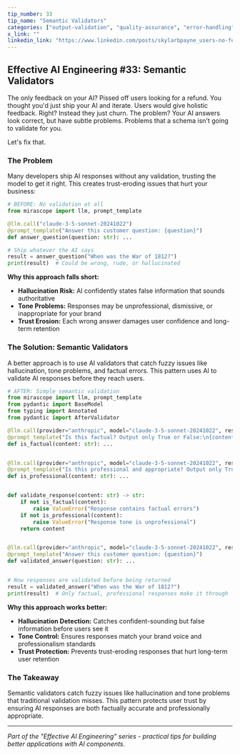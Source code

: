 ```yaml
---
tip_number: 33
tip_name: "Semantic Validators"
categories: ["output-validation", "quality-assurance", "error-handling"]
x_link: ""
linkedin_link: "https://www.linkedin.com/posts/skylarbpayne_users-no-feedback-just-churn-the-only-activity-7346598941485883392-RxzQ?utm_source=share&utm_medium=member_desktop&rcm=ACoAABKpCf4BI_Yx2u7h66sgi5z1NF3aEYFHgps"
---
```


## Effective AI Engineering #33: Semantic Validators

The only feedback on your AI? Pissed off users looking for a refund.
You thought you'd just ship your AI and iterate. Users would give holistic feedback. Right?
Instead they just churn. The problem? Your AI answers look correct, but have subtle problems.
Problems that a schema isn't going to validate for you.

Let's fix that.

### The Problem

Many developers ship AI responses without any validation, trusting the model to get it right. This creates trust-eroding issues that hurt your business:

```python
# BEFORE: No validation at all
from mirascope import llm, prompt_template

@llm.call("claude-3-5-sonnet-20241022")
@prompt_template("Answer this customer question: {question}")
def answer_question(question: str): ...

# Ship whatever the AI says
result = answer_question("When was the War of 1812?")
print(result)  # Could be wrong, rude, or hallucinated
```

**Why this approach falls short:**

- **Hallucination Risk:** AI confidently states false information that sounds authoritative
- **Tone Problems:** Responses may be unprofessional, dismissive, or inappropriate for your brand
- **Trust Erosion:** Each wrong answer damages user confidence and long-term retention

### The Solution: Semantic Validators

A better approach is to use AI validators that catch fuzzy issues like hallucination, tone problems, and factual errors. This pattern uses AI to validate AI responses before they reach users.

```python
# AFTER: Simple semantic validation
from mirascope import llm, prompt_template
from pydantic import BaseModel
from typing import Annotated
from pydantic import AfterValidator

@llm.call(provider="anthropic", model="claude-3-5-sonnet-20241022", response_model=bool)
@prompt_template("Is this factual? Output only True or False:\n{content}")
def is_factual(content: str): ...


@llm.call(provider="anthropic", model="claude-3-5-sonnet-20241022", response_model=bool)
@prompt_template("Is this professional and appropriate? Output only True or False:\n{content}")
def is_professional(content: str): ...


def validate_response(content: str) -> str:
    if not is_factual(content):
        raise ValueError("Response contains factual errors")
    if not is_professional(content):
        raise ValueError("Response tone is unprofessional")
    return content


@llm.call(provider="anthropic", model="claude-3-5-sonnet-20241022", response_model=Annotated[str, AfterValidator(validate_response)])
@prompt_template("Answer this customer question: {question}")
def validated_answer(question: str): ...


# Now responses are validated before being returned
result = validated_answer("When was the War of 1812?")
print(result)  # Only factual, professional responses make it through
```

**Why this approach works better:**

- **Hallucination Detection:** Catches confident-sounding but false information before users see it
- **Tone Control:** Ensures responses match your brand voice and professionalism standards
- **Trust Protection:** Prevents trust-eroding responses that hurt long-term user retention

### The Takeaway

Semantic validators catch fuzzy issues like hallucination and tone problems that traditional validation misses. This pattern protects user trust by ensuring AI responses are both factually accurate and professionally appropriate.

---
*Part of the "Effective AI Engineering" series - practical tips for building better applications with AI components.*